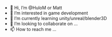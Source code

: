 - 👋 Hi, I’m @HuloM or Matt
- 👀 I’m interested in game development
- 🌱 I’m currently learning unity/unreal/blender3D
- 💞️ I’m looking to collaborate on ...
- 📫 How to reach me ...

<!---
HuloM/HuloM is a ✨ special ✨ repository because its `README.md` (this file) appears on your GitHub profile.
You can click the Preview link to take a look at your changes.
--->
